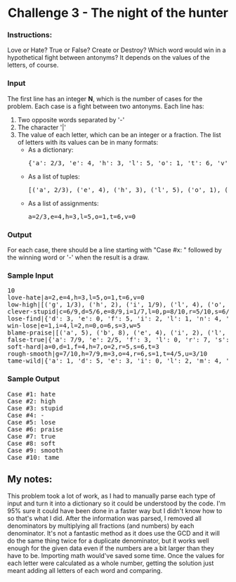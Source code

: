 <h1 align="center">
	Challenge 3 - The night of the hunter
</h1>
	
### Instructions:
Love or Hate? True or False? Create or Destroy? Which word would win in a hypothetical fight between antonyms? It depends on the values of the letters, of course.

<h3>Input</h3>
<p>
The first line has an integer <b>N</b>, which is the number of cases for the problem. Each case is a fight
between two antonyms. Each line has:

<ol class="list">
  <li>Two opposite words separated by '-'</li>
  <li>The character '|'</li>
  <li>The value of each letter, which can be an integer or a fraction. The list of letters with its values can be in many formats:
    <ul class="list">
      <li>As a dictionary: <br><pre>{'a': 2/3, 'e': 4, 'h': 3, 'l': 5, 'o': 1, 't': 6, 'v': 0}</pre></li>
      <li>As a list of tuples: <br><pre>[('a', 2/3), ('e', 4), ('h', 3), ('l', 5), ('o', 1), ('t', 6), ('v', 0)]</pre></li>
      <li>As a list of assignments: <br><pre>a=2/3,e=4,h=3,l=5,o=1,t=6,v=0</pre></li>
    </ul>
  </li>
</ol>
</p>

<h3>Output</h3>
<p>For each case, there should be a line starting with "Case #x: " followed by the winning word or '-' when the result is a draw. </p>

<h3>Sample Input</h3>
<pre>10
love-hate|a=2,e=4,h=3,l=5,o=1,t=6,v=0
low-high|[('g', 1/3), ('h', 2), ('i', 1/9), ('l', 4), ('o', 0), ('w', 1/8)]
clever-stupid|c=6/9,d=5/6,e=8/9,i=1/7,l=0,p=8/10,r=5/10,s=6/9,t=5/6,u=4/10,v=3/8
lose-find|{'d': 3, 'e': 0, 'f': 5, 'i': 2, 'l': 1, 'n': 4, 'o': 7, 's': 6}
win-lose|e=1,i=4,l=2,n=0,o=6,s=3,w=5
blame-praise|[('a', 5), ('b', 8), ('e', 4), ('i', 2), ('l', 0), ('m', 1), ('p', 3), ('r', 6), ('s', 7)]
false-true|{'a': 7/9, 'e': 2/5, 'f': 3, 'l': 0, 'r': 7, 's': 2, 't': 5, 'u': 1/5}
soft-hard|a=0,d=1,f=4,h=7,o=2,r=5,s=6,t=3
rough-smooth|g=7/10,h=7/9,m=3,o=4,r=6,s=1,t=4/5,u=3/10
tame-wild|{'a': 1, 'd': 5, 'e': 3, 'i': 0, 'l': 2, 'm': 4, 't': 7, 'w': 6}
</pre>

<h3>Sample Output</h3>
<pre>Case #1: hate
Case #2: high
Case #3: stupid
Case #4: -
Case #5: lose
Case #6: praise
Case #7: true
Case #8: soft
Case #9: smooth
Case #10: tame
</pre>

## My notes: 

This problem took a lot of work, as I had to manually parse each type of input and turn it into a dictionary so it could be understood by the code. I'm 95% sure it could have been done in a faster way but I didn't know how to so that's what I did. After the information was parsed, I removed all denominators by multiplying all fractions (and numbers) by each denominator. It's not a fantastic method as it does use the GCD and it will do the same thing twice for a duplicate denominator, but it works well enough for the given data even if the numbers are a bit larger than they have to be. Importing math would've saved some time. 
Once the values for each letter were calculated as a whole number, getting the solution just meant adding all letters of each word and comparing. 
